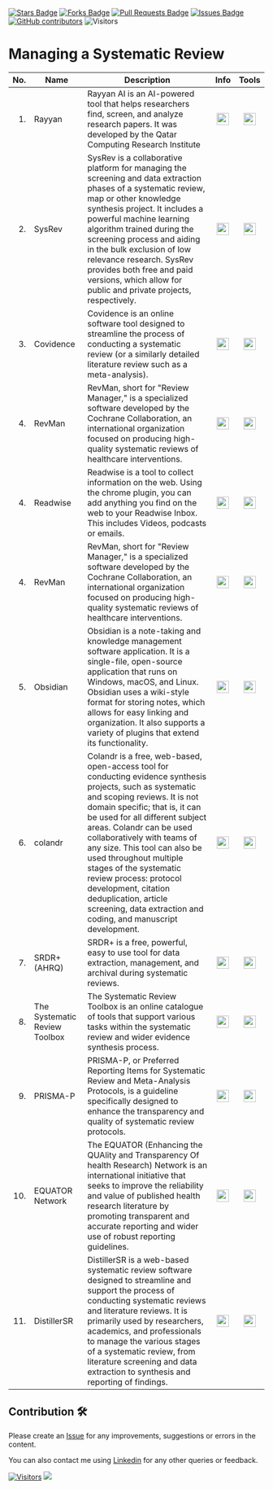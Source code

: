 <a href="https://github.com/drshahizan/SLR-MIIT/stargazers"><img src="https://img.shields.io/github/stars/drshahizan/SLR-MIIT" alt="Stars Badge"/></a>
<a href="https://github.com/drshahizan/SLR-MIIT/network/members"><img src="https://img.shields.io/github/forks/drshahizan/SLR-MIIT" alt="Forks Badge"/></a>
<a href="https://github.com/drshahizan/SLR-MIIT"><img src="https://img.shields.io/github/issues-pr/drshahizan/SLR-MIIT" alt="Pull Requests Badge"/></a>
<a href="https://github.com/drshahizan/SLR-MIIT/issues"><img src="https://img.shields.io/github/issues/drshahizan/SLR-MIIT" alt="Issues Badge"/></a>
<a href="https://github.com/drshahizan/SLR-MIIT/graphs/contributors"><img alt="GitHub contributors" src="https://img.shields.io/github/contributors/drshahizan/SLR-MIIT?color=2b9348"></a>
![Visitors](https://api.visitorbadge.io/api/visitors?path=https%3A%2F%2Fgithub.com%2Fdrshahizan%2FSLR-MIIT&labelColor=%23d9e3f0&countColor=%23697689&style=flat)

# Managing a Systematic Review

| No.  | Name | Description | Info | Tools |
|------: | ------------------|-----|:--------:|:--------:|
| 1. | Rayyan | Rayyan AI is an AI-powered tool that helps researchers find, screen, and analyze research papers. It was developed by the Qatar Computing Research Institute |<a href="https://drshahizan.gitbook.io/ai-tools/ai-tools/manage-sr/rayyan" ><img src="../images/rfp.png" width="24px" height="24px" ></a> | <a href="https://www.rayyan.ai/" ><img src="../images/download.gif" width="24px" height="24px" ></a> |
| 2. | SysRev | SysRev is a collaborative platform for managing the screening and data extraction phases of a systematic review, map or other knowledge synthesis project. It includes a powerful machine learning algorithm trained during the screening process and aiding in the bulk exclusion of low relevance research. SysRev provides both free and paid versions, which allow for public and private projects, respectively. |<a href="https://drshahizan.gitbook.io/ai-tools/ai-tools/manage-sr/sysrev" ><img src="../images/rfp.png" width="24px" height="24px" ></a> | <a href="https://sysrev.com/" ><img src="../images/download.gif" width="24px" height="24px" ></a> |
| 3. | Covidence | Covidence is an online software tool designed to streamline the process of conducting a systematic review (or a similarly detailed literature review such as a meta-analysis). |<a href="https://drshahizan.gitbook.io/ai-tools/ai-tools/manage-sr/covidence" ><img src="../images/rfp.png" width="24px" height="24px" ></a> | <a href="https://www.covidence.org/" ><img src="../images/download.gif" width="24px" height="24px" ></a> |
| 4. | RevMan | RevMan, short for "Review Manager," is a specialized software developed by the Cochrane Collaboration, an international organization focused on producing high-quality systematic reviews of healthcare interventions. |<a href="https://drshahizan.gitbook.io/ai-tools/ai-tools/manage-sr/revman" ><img src="../images/rfp.png" width="24px" height="24px" ></a> | <a href="https://training.cochrane.org/online-learning/core-software/revman" ><img src="../images/download.gif" width="24px" height="24px" ></a> |
| 4. | Readwise | Readwise is a tool to collect information on the web. Using the chrome plugin, you can add anything you find on the web to your Readwise Inbox. This includes Videos, podcasts or emails. |<a href="https://drshahizan.gitbook.io/ai-tools/ai-tools/manage-sr/readwise" ><img src="../images/rfp.png" width="24px" height="24px" ></a> | <a href="https://readwise.io/" ><img src="../images/download.gif" width="24px" height="24px" ></a> |
| 4. | RevMan | RevMan, short for "Review Manager," is a specialized software developed by the Cochrane Collaboration, an international organization focused on producing high-quality systematic reviews of healthcare interventions. |<a href="https://drshahizan.gitbook.io/ai-tools/ai-tools/manage-sr/revman" ><img src="../images/rfp.png" width="24px" height="24px" ></a> | <a href="https://training.cochrane.org/online-learning/core-software/revman" ><img src="../images/download.gif" width="24px" height="24px" ></a> |
| 5. | Obsidian | Obsidian is a note-taking and knowledge management software application. It is a single-file, open-source application that runs on Windows, macOS, and Linux. Obsidian uses a wiki-style format for storing notes, which allows for easy linking and organization. It also supports a variety of plugins that extend its functionality. |<a href="https://drshahizan.gitbook.io/ai-tools/ai-tools/manage-sr/obsidian" ><img src="../images/rfp.png" width="24px" height="24px" ></a> | <a href="https://obsidian.md/" ><img src="../images/download.gif" width="24px" height="24px" ></a> |
| 6. | colandr | Colandr is a free, web-based, open-access tool for conducting evidence synthesis projects, such as systematic and scoping reviews. It is not domain specific; that is, it can be used for all different subject areas. Colandr can be used collaboratively with teams of any size. This tool can also be used throughout multiple stages of the systematic review process: protocol development, citation deduplication, article screening, data extraction and coding, and manuscript development. |<a href="https://drshahizan.gitbook.io/ai-tools/ai-tools/manage-sr/colandr" ><img src="../images/rfp.png" width="24px" height="24px" ></a> | <a href="https://www.colandrapp.com/" ><img src="../images/download.gif" width="24px" height="24px" ></a> |
| 7. | SRDR+ (AHRQ) | SRDR+ is a free, powerful, easy to use tool for data extraction, management, and archival during systematic reviews. |<a href="https://drshahizan.gitbook.io/ai-tools/ai-tools/manage-sr/srdr+-ahrq" ><img src="../images/rfp.png" width="24px" height="24px" ></a> | <a href="https://srdrplus.ahrq.gov/" ><img src="../images/download.gif" width="24px" height="24px" ></a> |
| 8. | The Systematic Review Toolbox | The Systematic Review Toolbox is an online catalogue of tools that support various tasks within the systematic review and wider evidence synthesis process. |<a href="https://drshahizan.gitbook.io/ai-tools/ai-tools/manage-sr/the-systematic-review-toolbox" ><img src="../images/rfp.png" width="24px" height="24px" ></a> | <a href="http://systematicreviewtools.com/" ><img src="../images/download.gif" width="24px" height="24px" ></a> |
| 9. | PRISMA-P | PRISMA-P, or Preferred Reporting Items for Systematic Review and Meta-Analysis Protocols, is a guideline specifically designed to enhance the transparency and quality of systematic review protocols.  |<a href="https://drshahizan.gitbook.io/ai-tools/ai-tools/manage-sr/prisma-p" ><img src="../images/rfp.png" width="24px" height="24px" ></a> | <a href="http://prisma-statement.org/" ><img src="../images/download.gif" width="24px" height="24px" ></a> |
| 10. | EQUATOR Network | The EQUATOR (Enhancing the QUAlity and Transparency Of health Research) Network is an international initiative that seeks to improve the reliability and value of published health research literature by promoting transparent and accurate reporting and wider use of robust reporting guidelines. |<a href="https://drshahizan.gitbook.io/ai-tools/ai-tools/manage-sr/equator-network" ><img src="../images/rfp.png" width="24px" height="24px" ></a> | <a href="https://www.equator-network.org/" ><img src="../images/download.gif" width="24px" height="24px" ></a> |
| 11. | DistillerSR | DistillerSR is a web-based systematic review software designed to streamline and support the process of conducting systematic reviews and literature reviews. It is primarily used by researchers, academics, and professionals to manage the various stages of a systematic review, from literature screening and data extraction to synthesis and reporting of findings. |<a href="https://drshahizan.gitbook.io/ai-tools/ai-tools/manage-sr/distillersr" ><img src="../images/rfp.png" width="24px" height="24px" ></a> | <a href="https://www.distillersr.com/products/distillersr-systematic-review-software" ><img src="../images/download.gif" width="24px" height="24px" ></a> |

## Contribution 🛠️
Please create an [Issue](https://github.com/drshahizan/SLR-MIIT/issues) for any improvements, suggestions or errors in the content.

You can also contact me using [Linkedin](https://www.linkedin.com/in/drshahizan/) for any other queries or feedback.

[![Visitors](https://api.visitorbadge.io/api/visitors?path=https%3A%2F%2Fgithub.com%2Fdrshahizan&labelColor=%23697689&countColor=%23555555&style=plastic)](https://visitorbadge.io/status?path=https%3A%2F%2Fgithub.com%2Fdrshahizan)
![](https://hit.yhype.me/github/profile?user_id=81284918)

